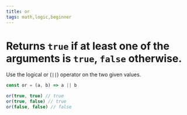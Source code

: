 ```yaml
---
title: or
tags: math,logic,beginner
---
```


# Returns `true` if at least one of the arguments is `true`, `false` otherwise.

Use the logical or (`||`) operator on the two given values.

```js
const or = (a, b) => a || b
```

```js
or(true, true) // true
or(true, false) // true
or(false, false) // false
```
